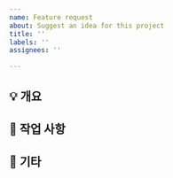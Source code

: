 ```yaml
---
name: Feature request
about: Suggest an idea for this project
title: ''
labels: ''
assignees: ''

---
```


## 💡 개요

## 📑 작업 사항
 
## 🔎 기타
